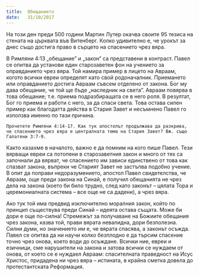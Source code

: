 ```yaml
---
title:  Обещанието
date:   31/10/2017
---
```


На този ден преди 500 години Мартин Лутер окачва своите 95 тезиса на стената на църквата във Витенберг. Колко удивително е, че урокът за днес също достига право в сърцето на спасението чрез вяра.

В Римляни 4:13 „обещание” и „закон“ са представени в контраст. Павел се опитва да установи един старозаветен фон на учението за оправданието чрез вяра. Той намира пример в лицето на Авраам, когото всички евреи определят като свой родоначалник. Приемането или оправданието достига Авраам съвсем отделено от закона. Бог му дава обещание, че той ще бъде „наследник на света”. Авраам повярва в това обещание; т.е. приема подразбиращата се в него роля. В резултат, Бог го приема и работи с него, за да спаси света. Това остава силен пример как благодатта действа в Стария Завет и несъмнено Павел го използва именно по тази причина.

`Прочетете Римляни 4:14-17. Как тук апостолът продължава да разкрива, че спасението чрез вяра е централната тема на Стария Завет? Вж. също Галатяни 3:7-9.`

Както казахме в началото, важно е да помним на кого пише Павел. Тези вярващи евреи са потопени в старозаветния закон и много от тях са започнали да вярват, че спасението им зависи единствено от това как спазват закона, въпреки че Старият Завет не застъпва подобно учение. В опит да поправи недоразумението, апостол Павел свидетелства, че Авраам, още преди закона на Синай, е получил обещанията не чрез дела на закона (което би било трудно, след като законът – цялата Тора и церемониалната система – все още не са дадени), а чрез вяра.

Ако тук той има предвид изключително моралния закон, който по принцип съществува преди Синай – идеята остава същата. Може би дори е още по-силна! Стремежът за получаване на Божиите обещания чрез закона, казва той, прави вярата невалидна, дори безполезна. Силни думи, но значението им е, че вярата спасява, а законът осъжда. Павел се опитва да ни научи колко безплодно е да търсим спасение точно чрез онова, което води до осъждане. Всички ние, евреи и езичници, сме нарушители на закона и затова всички се нуждаем от онова, от което се е нуждаел Авраам: спасителната праведност на Исус Христос, придадена ни чрез вяра – истината, в крайна сметка довела до протестантската Реформация.